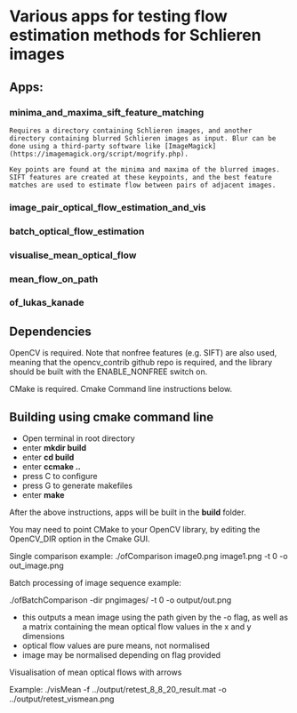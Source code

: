 
# Various apps for testing flow estimation methods for Schlieren images

## Apps:

### minima_and_maxima_sift_feature_matching

	Requires a directory containing Schlieren images, and another directory containing blurred Schlieren images as input. Blur can be done using a third-party software like [ImageMagick](https://imagemagick.org/script/mogrify.php).

	Key points are found at the minima and maxima of the blurred images. SIFT features are created at these keypoints, and the best feature matches are used to estimate flow between pairs of adjacent images.

### image_pair_optical_flow_estimation_and_vis
### batch_optical_flow_estimation
### visualise_mean_optical_flow
### mean_flow_on_path
### of_lukas_kanade



## Dependencies

OpenCV is required. Note that nonfree features (e.g. SIFT) are also used, meaning that the opencv_contrib github repo is required, and the library should be built with the ENABLE_NONFREE switch on.

CMake is required. Cmake Command line instructions below.

## Building using cmake command line

 * Open terminal in root directory
 * enter **mkdir build**
 * enter **cd build**
 * enter **ccmake ..**
 * press C to configure
 * press G to generate makefiles
 * enter **make**

After the above instructions, apps will be built in the **build** folder.

You may need to point CMake to your OpenCV library, by editing the OpenCV_DIR option in the Cmake GUI.







Single comparison example:
./ofComparison image0.png image1.png -t 0 -o out_image.png


Batch processing of image sequence example:

./ofBatchComparison -dir  pngimages/ -t 0 -o output/out.png

 - this outputs a mean image using the path given by the -o flag, as well as a matrix containing the mean optical flow values in the x and y dimensions
 - optical flow values are pure means, not normalised
 - image may be normalised depending on flag provided


Visualisation of mean optical flows with arrows

Example:
./visMean -f ../output/retest_8_8_20_result.mat -o ../output/retest_vismean.png 

